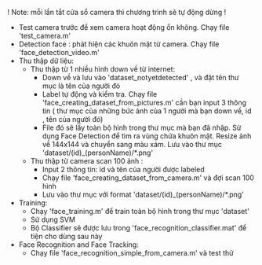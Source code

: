 ! Note: mỗi lần tắt cửa sổ camera thì chương trình sẽ tự động dừng !
- Test camera trước để xem camera hoạt động ổn không. Chạy file 'test_camera.m'
- Detection face : phát hiện các khuôn mặt từ camera. Chạy file 'face_detection_video.m'
- Thu thập dữ liệu: 
    + Thu thập từ 1 nhiều hình down về từ internet:
        + Down về và lưu vào 'dataset_notyetdetected' , và đặt tên thư mục là tên của người đó
        + Label tự động và kiểm tra. Chạy file 'face_creating_dataset_from_pictures.m' cần bạn input 3 thông tin ( thư mục của những bức ảnh của 1 người mà bạn down về, id , tên của người đó) 
        + File đó sẽ lấy toàn bộ hình trong thư mục mà bạn đã nhập. Sử dụng Face Detection để tìm ra vùng chứa khuôn mặt. Resize ảnh về 144x144 và chuyển sang màu xám. Lưu vào thư mục 'dataset/(id)_(personName)/*.png' 
    + Thu thập từ camera scan 100 ảnh :
        + Input 2 thông tin: id và tên của người được labeled
        + Chạy file 'face_creating_dataset_from_camera.m' và đợi scan 100 hình 
        + Lưu vào thư mục với format 'dataset/(id)_(personName)/*.png' 
- Training:
    + Chạy 'face_training.m' để train toàn bộ hình trong thư mục 'dataset'
    + Sử dụng SVM
    + Bộ Classifier sẽ được lưu trong 'face_recognition_classifier.mat' để tiện cho dùng sau này
- Face Recognition and Face Tracking: 
    + Chạy file 'face_recognition_simple_from_camera.m' và test thử
